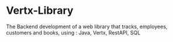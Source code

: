 # Vertx-Library
The Backend development of a web library that tracks, employees, customers and books, using : Java, Vertx, RestAPI, SQL
